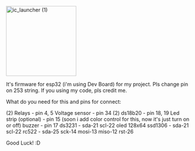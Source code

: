 <img width="192" height="192" alt="ic_launcher (1)" src="https://github.com/user-attachments/assets/1608f585-888d-42cd-973a-244fb0b93739" />

It's firmware for esp32 (i'm using Dev Board) for my project. Pls change pin on 253 string. If you using my code, pls credit me.

What do you need for this and pins for connect:

(2) Relays - pin 4, 5
Voltage sensor - pin 34
(2) ds18b20 - pin 18, 19
Led strip (optional) - pin 15 (soon i add color control for this, now it's just turn on or off)
buzzer - pin 17
ds3231 - sda-21 scl-22
oled 128x64 ssd1306 - sda-21 scl-22
rc522 - sda-25 sck-14 mosi-13 miso-12 rst-26

Good Luck! :D
